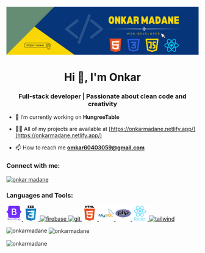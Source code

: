 ![logo](https://github.com/Onkarmadane/Onkarmadane/blob/main/linkedin%20bg.png)
<h1 align="center">Hi 👋, I'm Onkar</h1>
<h3 align="center">Full-stack developer | Passionate about clean code and creativity</h3>

- 🔭 I’m currently working on **HungreeTable**

- 👨‍💻 All of my projects are available at [https://onkarmadane.netlify.app/](https://onkarmadane.netlify.app/)

- 📫 How to reach me **omkar60403059@gmail.com**

<h3 align="left">Connect with me:</h3>
<p align="left">
<a href="https://www.linkedin.com/in/onkar-madane-477536274?utm_source=share&utm_campaign=share_via&utm_content=profile&utm_medium=android_app" target="blank"><img align="center" src="https://raw.githubusercontent.com/rahuldkjain/github-profile-readme-generator/master/src/images/icons/Social/linked-in-alt.svg" alt="onkar madane" height="30" width="40" /></a>
</p>

<h3 align="left">Languages and Tools:</h3>
<p align="left"> <a href="https://getbootstrap.com" target="_blank" rel="noreferrer"> <img src="https://raw.githubusercontent.com/devicons/devicon/master/icons/bootstrap/bootstrap-plain-wordmark.svg" alt="bootstrap" width="40" height="40"/> </a> <a href="https://www.w3schools.com/css/" target="_blank" rel="noreferrer"> <img src="https://raw.githubusercontent.com/devicons/devicon/master/icons/css3/css3-original-wordmark.svg" alt="css3" width="40" height="40"/> </a> <a href="https://firebase.google.com/" target="_blank" rel="noreferrer"> <img src="https://www.vectorlogo.zone/logos/firebase/firebase-icon.svg" alt="firebase" width="40" height="40"/> </a> <a href="https://git-scm.com/" target="_blank" rel="noreferrer"> <img src="https://www.vectorlogo.zone/logos/git-scm/git-scm-icon.svg" alt="git" width="40" height="40"/> </a> <a href="https://www.w3.org/html/" target="_blank" rel="noreferrer"> <img src="https://raw.githubusercontent.com/devicons/devicon/master/icons/html5/html5-original-wordmark.svg" alt="html5" width="40" height="40"/> </a> <a href="https://www.mysql.com/" target="_blank" rel="noreferrer"> <img src="https://raw.githubusercontent.com/devicons/devicon/master/icons/mysql/mysql-original-wordmark.svg" alt="mysql" width="40" height="40"/> </a> <a href="https://www.php.net" target="_blank" rel="noreferrer"> <img src="https://raw.githubusercontent.com/devicons/devicon/master/icons/php/php-original.svg" alt="php" width="40" height="40"/> </a> <a href="https://reactjs.org/" target="_blank" rel="noreferrer"> <img src="https://raw.githubusercontent.com/devicons/devicon/master/icons/react/react-original-wordmark.svg" alt="react" width="40" height="40"/> </a> <a href="https://tailwindcss.com/" target="_blank" rel="noreferrer"> <img src="https://www.vectorlogo.zone/logos/tailwindcss/tailwindcss-icon.svg" alt="tailwind" width="40" height="40"/> </a> </p>

<p><img align="left" src="https://github-readme-stats.vercel.app/api/top-langs?username=onkarmadane&show_icons=true&locale=en&layout=compact" alt="onkarmadane" /></p>

<p>&nbsp;<img align="center" src="https://github-readme-stats.vercel.app/api?username=onkarmadane&show_icons=true&locale=en" alt="onkarmadane" /></p>

<p><img align="center" src="https://github-readme-streak-stats.herokuapp.com/?user=onkarmadane&" alt="onkarmadane" /></p>
